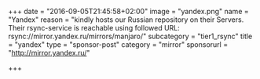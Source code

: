 +++
date = "2016-09-05T21:45:58+02:00"
image = "yandex.png"
name = "Yandex"
reason = "kindly hosts our Russian repository on their Servers. Their rsync-service is reachable using followed URL: rsync://mirror.yandex.ru/mirrors/manjaro/"
subcategory = "tier1_rsync"
title = "yandex"
type = "sponsor-post"
category = "mirror"
sponsorurl = "http://mirror.yandex.ru/"

+++

